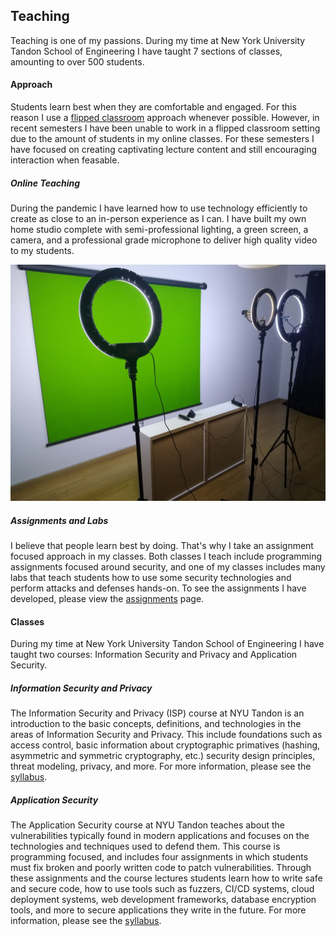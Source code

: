 ## Teaching

Teaching is one of my passions. During my time at New York University Tandon
School of Engineering I have taught 7 sections of classes, amounting to over
500 students. 

#### Approach

Students learn best when they are comfortable and engaged. For this reason I
use a [flipped classroom](https://en.wikipedia.org/wiki/Flipped_classroom)
approach whenever possible. However, in recent semesters I have been unable to
work in a flipped classroom setting due to the amount of students in my online
classes. For these semesters I have focused on creating captivating lecture
content and still encouraging interaction when feasable.

##### Online Teaching

During the pandemic I have learned how to use technology efficiently to create
as close to an in-person experience as I can. I have built my own home studio
complete with semi-professional lighting, a green screen, a camera, and a
professional grade microphone to deliver high quality video to my students.

![](/assets/img/studio.jpg)

##### Assignments and Labs

I believe that people learn best by doing. That's why I take an assignment 
focused approach in my classes. Both classes I teach include programming
assignments focused around security, and one of my classes includes many labs
that teach students how to use some security technologies and perform attacks
and defenses hands-on. To see the assignments I have developed, please view the
[assignments](/assignments) page.

#### Classes

During my time at New York University Tandon School of Engineering I have taught
two courses: Information Security and Privacy and Application Security.

##### Information Security and Privacy

The Information Security and Privacy (ISP) course at NYU Tandon is an
introduction to the basic concepts, definitions, and technologies in the areas
of Information Security and Privacy. This include foundations such as access
control, basic information about cryptographic primatives (hashing, asymmetric
and symmetric cryptography, etc.) security design principles, threat modeling,
privacy, and more. For more information, please see the 
[syllabus](/assets/syllabi/ISP.pdf).

##### Application Security

The Application Security course at NYU Tandon teaches about the vulnerabilities
typically found in modern applications and focuses on the technologies and
techniques used to defend them. This course is programming focused, and includes
four assignments in which students must fix broken and poorly written code to
patch vulnerabilities. Through these assignments and the course lectures
students learn how to write safe and secure code, how to use tools such as
fuzzers, CI/CD systems, cloud deployment systems, web development frameworks,
database encryption tools, and more to secure applications they write in the
future. For more information, please see the 
[syllabus](/assets/syllabi/ApplicationSecurity.pdf).
